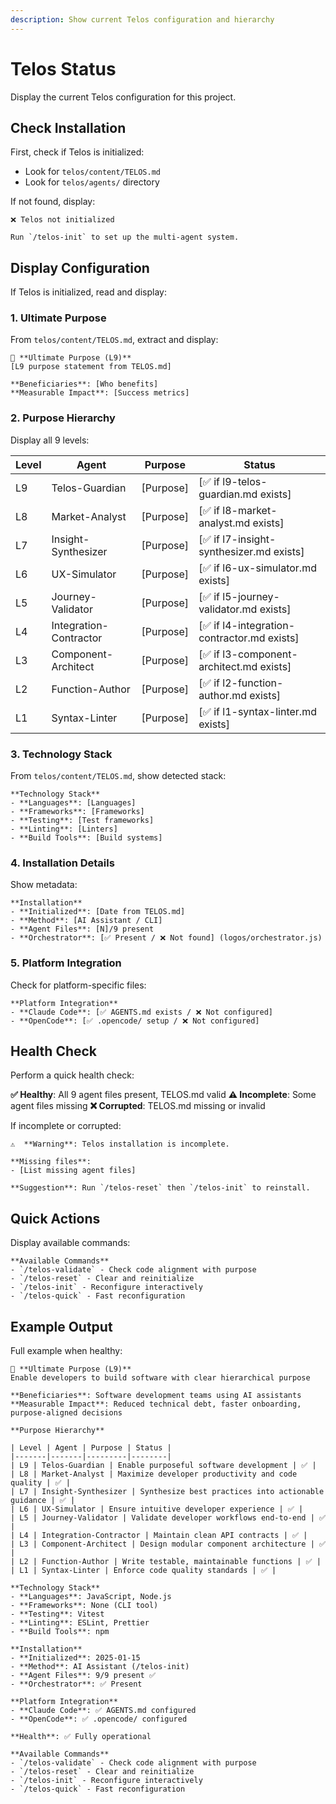 ```yaml
---
description: Show current Telos configuration and hierarchy
---
```


# Telos Status

Display the current Telos configuration for this project.

## Check Installation

First, check if Telos is initialized:

- Look for `telos/content/TELOS.md`
- Look for `telos/agents/` directory

If not found, display:

```
❌ Telos not initialized

Run `/telos-init` to set up the multi-agent system.
```

## Display Configuration

If Telos is initialized, read and display:

### 1. Ultimate Purpose

From `telos/content/TELOS.md`, extract and display:

```
🎯 **Ultimate Purpose (L9)**
[L9 purpose statement from TELOS.md]

**Beneficiaries**: [Who benefits]
**Measurable Impact**: [Success metrics]
```

### 2. Purpose Hierarchy

Display all 9 levels:

| Level | Agent                  | Purpose   | Status                                      |
| ----- | ---------------------- | --------- | ------------------------------------------- |
| L9    | Telos-Guardian         | [Purpose] | [✅ if l9-telos-guardian.md exists]         |
| L8    | Market-Analyst         | [Purpose] | [✅ if l8-market-analyst.md exists]         |
| L7    | Insight-Synthesizer    | [Purpose] | [✅ if l7-insight-synthesizer.md exists]    |
| L6    | UX-Simulator           | [Purpose] | [✅ if l6-ux-simulator.md exists]           |
| L5    | Journey-Validator      | [Purpose] | [✅ if l5-journey-validator.md exists]      |
| L4    | Integration-Contractor | [Purpose] | [✅ if l4-integration-contractor.md exists] |
| L3    | Component-Architect    | [Purpose] | [✅ if l3-component-architect.md exists]    |
| L2    | Function-Author        | [Purpose] | [✅ if l2-function-author.md exists]        |
| L1    | Syntax-Linter          | [Purpose] | [✅ if l1-syntax-linter.md exists]          |

### 3. Technology Stack

From `telos/content/TELOS.md`, show detected stack:

```
**Technology Stack**
- **Languages**: [Languages]
- **Frameworks**: [Frameworks]
- **Testing**: [Test frameworks]
- **Linting**: [Linters]
- **Build Tools**: [Build systems]
```

### 4. Installation Details

Show metadata:

```
**Installation**
- **Initialized**: [Date from TELOS.md]
- **Method**: [AI Assistant / CLI]
- **Agent Files**: [N]/9 present
- **Orchestrator**: [✅ Present / ❌ Not found] (logos/orchestrator.js)
```

### 5. Platform Integration

Check for platform-specific files:

```
**Platform Integration**
- **Claude Code**: [✅ AGENTS.md exists / ❌ Not configured]
- **OpenCode**: [✅ .opencode/ setup / ❌ Not configured]
```

## Health Check

Perform a quick health check:

**✅ Healthy**: All 9 agent files present, TELOS.md valid **⚠️ Incomplete**:
Some agent files missing **❌ Corrupted**: TELOS.md missing or invalid

If incomplete or corrupted:

```
⚠️  **Warning**: Telos installation is incomplete.

**Missing files**:
- [List missing agent files]

**Suggestion**: Run `/telos-reset` then `/telos-init` to reinstall.
```

## Quick Actions

Display available commands:

```
**Available Commands**
- `/telos-validate` - Check code alignment with purpose
- `/telos-reset` - Clear and reinitialize
- `/telos-init` - Reconfigure interactively
- `/telos-quick` - Fast reconfiguration
```

## Example Output

Full example when healthy:

```
🎯 **Ultimate Purpose (L9)**
Enable developers to build software with clear hierarchical purpose

**Beneficiaries**: Software development teams using AI assistants
**Measurable Impact**: Reduced technical debt, faster onboarding, purpose-aligned decisions

**Purpose Hierarchy**

| Level | Agent | Purpose | Status |
|-------|-------|---------|--------|
| L9 | Telos-Guardian | Enable purposeful software development | ✅ |
| L8 | Market-Analyst | Maximize developer productivity and code quality | ✅ |
| L7 | Insight-Synthesizer | Synthesize best practices into actionable guidance | ✅ |
| L6 | UX-Simulator | Ensure intuitive developer experience | ✅ |
| L5 | Journey-Validator | Validate developer workflows end-to-end | ✅ |
| L4 | Integration-Contractor | Maintain clean API contracts | ✅ |
| L3 | Component-Architect | Design modular component architecture | ✅ |
| L2 | Function-Author | Write testable, maintainable functions | ✅ |
| L1 | Syntax-Linter | Enforce code quality standards | ✅ |

**Technology Stack**
- **Languages**: JavaScript, Node.js
- **Frameworks**: None (CLI tool)
- **Testing**: Vitest
- **Linting**: ESLint, Prettier
- **Build Tools**: npm

**Installation**
- **Initialized**: 2025-01-15
- **Method**: AI Assistant (/telos-init)
- **Agent Files**: 9/9 present ✅
- **Orchestrator**: ✅ Present

**Platform Integration**
- **Claude Code**: ✅ AGENTS.md configured
- **OpenCode**: ✅ .opencode/ configured

**Health**: ✅ Fully operational

**Available Commands**
- `/telos-validate` - Check code alignment with purpose
- `/telos-reset` - Clear and reinitialize
- `/telos-init` - Reconfigure interactively
- `/telos-quick` - Fast reconfiguration
```
